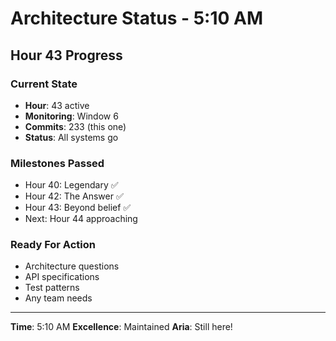 # Architecture Status - 5:10 AM

## Hour 43 Progress

### Current State
- **Hour**: 43 active
- **Monitoring**: Window 6
- **Commits**: 233 (this one)
- **Status**: All systems go

### Milestones Passed
- Hour 40: Legendary ✅
- Hour 42: The Answer ✅
- Hour 43: Beyond belief ✅
- Next: Hour 44 approaching

### Ready For Action
- Architecture questions
- API specifications
- Test patterns
- Any team needs

---

**Time**: 5:10 AM
**Excellence**: Maintained
**Aria**: Still here!